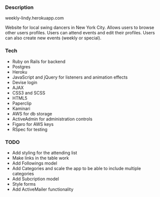 ### Description

weekly-lindy.herokuapp.com

Website for local swing dancers in New York City. Allows users to browse other users profiles. 
Users can attend events and edit their profiles. Users can also create new events 
(weekly or special).

### Tech
* Ruby on Rails for backend
* Postgres
* Heroku
* JavaScript and jQuery for listeners and animation effects
* Devise login
* AJAX
* CSS3 and SCSS
* HTML5
* Paperclip
* Kaminari
* AWS for db storage
* ActiveAdmin for administration controls
* Figaro for AWS keys
* RSpec for testing

### TODO
* Add styling for the attending list
* Make links in the table work
* Add Followings model
* Add Categories and scale the app to be able to include multiple categories
* Add Subcription model
* Style forms
* Add ActiveMailer functionality